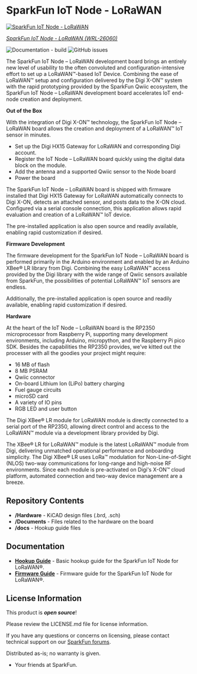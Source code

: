 SparkFun IoT Node - LoRaWAN
========================================

[![SparkFun IoT Node - LoRaWAN](https://cdn.sparkfun.com/r/600-600/assets/parts/2/6/8/8/3/26060-IoT-Node-LoRaWAN-Feature-new.jpg)](https://www.sparkfun.com/products/26060)

[*SparkFun IoT Node - LoRaWAN (WRL-26060)*](https://www.sparkfun.com/products/26060)

![Documentation - build](https://img.shields.io/github/actions/workflow/status/sparkfun/SparkFun_IoT_Node_LoRaWAN/pages%2Fpages-build-deployment?label=Documentation)
![GitHub issues](https://img.shields.io/github/issues/sparkfun/SparkFun_IoT_Node_LoRaWAN)


The SparkFun IoT Node – LoRaWAN development board brings an entirely new level of usability to the often convoluted and configuration-intensive effort to set up a LoRaWAN™-based IoT Device. Combining the ease of LoRaWAN™ setup and configuration delivered by the Digi X-ON™ system with the rapid prototyping provided by the SparkFun Qwiic ecosystem, the SparkFun IoT Node – LoRaWAN development board accelerates IoT end-node creation and deployment.  

**Out of the Box**

With the integration of Digi X-ON™ technology, the SparkFun IoT Node – LoRaWAN board allows the creation and deployment of a LoRaWAN™ IoT sensor in minutes. 

* Set up the Digi HX15 Gateway for LoRaWAN and corresponding Digi account.  
* Register the IoT Node – LoRaWAN board quickly using the digital data block on the module.
* Add the antenna and a supported Qwiic sensor to the Node board 
* Power the board  

The SparkFun IoT Node – LoRaWAN board is shipped with firmware installed that Digi HX15 Gateway for LoRaWAN automatically connects to Digi X-ON, detects an attached sensor, and posts data to the X-ON cloud. Configured via a serial console connection, this application allows rapid evaluation and creation of a LoRaWAN™ IoT device.  

The pre-installed application is also open source and readily available, enabling rapid customization if desired.

**Firmware Development**

The firmware development for the SparkFun IoT Node – LoRaWAN board is performed primarily in the Arduino environment and enabled by an Arduino XBee® LR library from Digi. Combining the easy LoRaWAN™ access provided by the Digi library with the wide range of Qwiic sensors available from SparkFun, the possibilities of potential LoRaWAN™ IoT sensors are endless. 

Additionally, the pre-installed application is open source and readily available, enabling rapid customization if desired.  

**Hardware**

At the heart of the IoT Node – LoRaWAN board is the RP2350 microprocessor from Raspberry Pi, supporting many development environments, including Arduino, micropython, and the Raspberry Pi pico SDK. Besides the capabilities the RP2350 provides, we’ve kitted out the processer with all the goodies your project might require: 

* 16 MB of flash 
* 8 MB PSRAM 
* Qwiic connector 
* On-board Lithium Ion (LiPo) battery charging 
* Fuel gauge circuits 
* microSD card  
* A variety of IO pins 
* RGB LED and user button 

The Digi XBee® LR module for LoRaWAN module is directly connected to a serial port of the RP2350, allowing direct control and access to the LoRaWAN™ module via a development library provided by Digi.  

The XBee® LR for LoRaWAN™ module is the latest LoRaWAN™ module from Digi, delivering unmatched operational performance and onboarding simplicity. The Digi XBee® LR uses LoRa™ modulation for Non-Line-of-Sight (NLOS) two-way communications for long-range and high-noise RF environments. Since each module is pre-activated on Digi's X-ON™ cloud platform, automated connection and two-way device management are a breeze.

Repository Contents
-------------------

* **/Hardware** - KiCAD design files (.brd, .sch)
* **/Documents** - Files related to the hardware on the board
* **/docs** - Hookup guide files

Documentation
--------------
* **[Hookup Guide](https://docs.sparkfun.com/SparkFun_IoT_Node_LoRaWAN)** - Basic hookup guide for the SparkFun IoT Node for LoRaWAN®.
* **[Firmware Guide](https://docs.sparkfun.com/sfe-iot-node-lorawan/)** - Firmware guide for the SparkFun IoT Node for LoRaWAN®.

License Information
-------------------

This product is _**open source**_! 

Please review the LICENSE.md file for license information. 

If you have any questions or concerns on licensing, please contact technical support on our [SparkFun forums](https://forum.sparkfun.com/viewforum.php?f=152).

Distributed as-is; no warranty is given.

- Your friends at SparkFun.

_<COLLABORATION CREDIT>_
